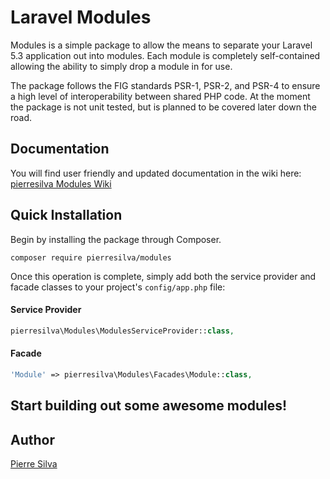 Laravel Modules
===================

Modules is a simple package to allow the means to separate your Laravel 5.3 application out into modules. Each module is completely self-contained allowing the ability to simply drop a module in for use.

The package follows the FIG standards PSR-1, PSR-2, and PSR-4 to ensure a high level of interoperability between shared PHP code. At the moment the package is not unit tested, but is planned to be covered later down the road.

Documentation
-------------
You will find user friendly and updated documentation in the wiki here: [pierresilva Modules Wiki](https://github.com/pierresilva/laravel-modules/wiki)

Quick Installation
------------------
Begin by installing the package through Composer.

```
composer require pierresilva/modules
```

Once this operation is complete, simply add both the service provider and facade classes to your project's `config/app.php` file:

#### Service Provider

```php
pierresilva\Modules\ModulesServiceProvider::class,
```

#### Facade

```php
'Module' => pierresilva\Modules\Facades\Module::class,
```

## Start building out some awesome modules!

## Author

[Pierre Silva](http://www.lab3studio.com)
